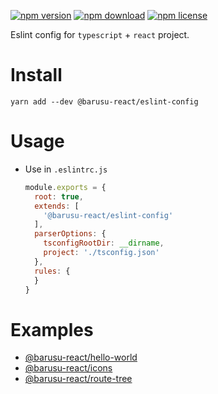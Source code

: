 [![npm version](https://img.shields.io/npm/v/@barusu-react/eslint-config.svg)](https://www.npmjs.com/package/@barusu-react/eslint-config)
[![npm download](https://img.shields.io/npm/dm/@barusu-react/eslint-config.svg)](https://www.npmjs.com/package/@barusu-react/eslint-config)
[![npm license](https://img.shields.io/npm/l/@barusu-react/eslint-config.svg)](https://www.npmjs.com/package/@barusu-react/eslint-config)

Eslint config for `typescript` + `react` project.


# Install

  ```shell
  yarn add --dev @barusu-react/eslint-config
  ```

# Usage

  * Use in `.eslintrc.js`
    ```javascript
    module.exports = {
      root: true,
      extends: [
        '@barusu-react/eslint-config'
      ],
      parserOptions: {
        tsconfigRootDir: __dirname,
        project: './tsconfig.json'
      },
      rules: {
      }
    }
    ```

# Examples
  * [@barusu-react/hello-world](https://github.com/guanghechen/barusu-react/tree/master/packages/hello-world/)
  * [@barusu-react/icons](https://github.com/guanghechen/barusu-react/tree/master/packages/icons)
  * [@barusu-react/route-tree](https://github.com/guanghechen/barusu-react/tree/master/packages/route-tree)
